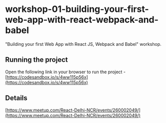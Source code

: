 # workshop-01-building-your-first-web-app-with-react-webpack-and-babel
"Building your first Web App with React JS, Webpack and Babel" workshop.

## Running the project
Open the following link in your browser to run the project - 
[https://codesandbox.io/s/4ww115p56x](https://codesandbox.io/s/4ww115p56x)

## Details
[https://www.meetup.com/React-Delhi-NCR/events/260002049/](https://www.meetup.com/React-Delhi-NCR/events/260002049/)


